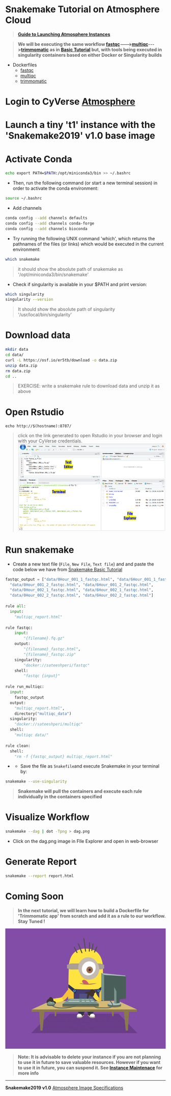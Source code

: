 Snakemake Tutorial on Atmosphere Cloud
===

> [**Guide to Launching Atmosphere Instances**](https://snakemake2019.readthedocs.io/en/latest/Atmosphere_Cloud.html)

> **We will be executing the same workflow [fastqc](https://www.bioinformatics.babraham.ac.uk/projects/fastqc/)--->[multiqc]()--->[trimmomatic]() as in [Basic Tutorial](https://snakemake2019.readthedocs.io/en/latest/smake_basic_tutorial.html) but, with tools being executed in singularity containers based on either Docker or Singularity builds**

- Dockerfiles
  + [fastqc](https://github.com/sateeshperi/fastqc_docker/blob/master/Dockerfile)
  + [multiqc](https://github.com/sateeshperi/multiqc_docker/blob/master/Dockerfile)
  + [trimmomatic](https://github.com/sateeshperi/trimmomatic_docker/Dockerfile)

# Login to CyVerse [Atmosphere](https://atmo.cyverse.org/application/images)

# Launch a tiny 't1' instance with the 'Snakemake2019' v1.0 base image

# Activate Conda

```bash
echo export PATH=$PATH:/opt/miniconda3/bin >> ~/.bashrc
```

- Then, run the following command (or start a new terminal session) in order to activate the conda environment:

```bash
source ~/.bashrc
```

- Add channels

```bash
conda config --add channels defaults
conda config --add channels conda-forge
conda config --add channels bioconda
```

- Try running the following UNIX command 'which', which returns the pathnames of the files (or links) which would be executed in the current environment:

```bash
which snakemake
```
> it should show the absolute path of snakemake as '/opt/miniconda3/bin/snakemake'

- Check if singularity is available in your $PATH and print version:

```bash
which singularity
singularity --version
```
> It should show the absolute path of singularity '/usr/local/bin/singularity'

# Download data

```bash
mkdir data
cd data/
curl -L https://osf.io/er5tb/download -o data.zip
unzip data.zip
rm data.zip
cd ..
```
> EXERCISE: write a snakemake rule to download data and unzip it as above

# Open Rstudio

```
echo http://$(hostname):8787/
```
> click on the link generated to open Rstudio in your browser and login with your CyVerse credentials.
![](/img/rstudio_interface.png)

# Run snakemake

- Create a new text file (`File`, `New File`, `Text file`) and and paste the code below we have from [Snakemake Basic Tutorial](https://snakemake2019.readthedocs.io/en/latest/smake_basic_tutorial.html)

```python
fastqc_output = ["data/0Hour_001_1_fastqc.html", "data/6Hour_001_1_fastqc.html",
  "data/0Hour_001_2_fastqc.html", "data/6Hour_001_2_fastqc.html",
  "data/0Hour_002_1_fastqc.html", "data/6Hour_002_1_fastqc.html",
  "data/0Hour_002_2_fastqc.html", "data/6Hour_002_2_fastqc.html"]

rule all:
  input:
    "multiqc_report.html"

rule fastqc:
    input:
        "{filename}.fq.gz"
    output:
        "{filename}_fastqc.html",
        "{filename}_fastqc.zip"
    singularity:
        "docker://sateeshperi/fastqc"    
    shell:
        "fastqc {input}"

rule run_multiqc:
  input:
    fastqc_output
  output:
    "multiqc_report.html",
    directory("multiqc_data")
  singularity:
    "docker://sateeshperi/multiqc"
  shell:
    "multiqc data/"

rule clean:
  shell:
    "rm -f {fastqc_output} multiqc_report.html"     
```

- - Save the file as `Snakefile`and execute Snakemake in your terminal by:

```bash
snakemake --use-singularity
```

> **Snakemake will pull the containers and execute each rule individually in the containers specified**

# Visualize Workflow

```bash
snakemake --dag | dot -Tpng > dag.png
```
- Click on the dag.png image in FIle Explorer and open in web-browser

# Generate Report

```bash
snakemake --report report.html
```

# Coming Soon

> **In the next tutorial, we will learn how to build a Dockerfile for 'Trimmomatic app' from scratch and add it as a rule to our workflow. Stay Tuned !**

![](/img/logos/minion.gif)

> **Note: It is advisable to delete your instance if you are not planning to use it in future to save valuable resources. However if you want to use it in future, you can suspend it. See [**Instance Maintenace**](https://snakemake2019.readthedocs.io/en/latest/Atmosphere_Cloud.html#instance-maintenance) for more info**

---------------------------


**Snakemake2019 v1.0** [Atmosphere Image Specifications](https://atmo.cyverse.org/application/images/1687)
